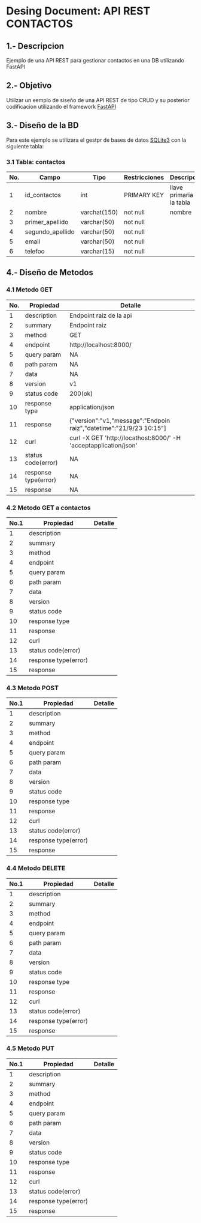 # Desing Document: API REST CONTACTOS

## 1.- Descripcion
Ejemplo de una API REST para gestionar contactos en una DB utilizando FastAPI

## 2.- Objetivo
Utiilzar un eemplo de siseño de una API REST de tipo CRUD y su posterior codificacion utilizando el framework [FastAPI](https://fastapi.tiangolo.com)

## 3.- Diseño de la BD
Para este ejemplo se utilizara el gestpr de bases de datos [SQLite3](https://www.sqlite.org/index.html) con la siguiente tabla:

### 3.1 Tabla: contactos
|No.|Campo|Tipo|Restricciones|Descripcion|
|--|--|--|--|--|
|1|id_contactos|int|PRIMARY KEY|llave primaria de la tabla|
|2|nombre|varchat(150)|not null|nombre|
|3|primer_apellido|varchar(50)|not null  |  |
|4|segundo_apellido|varchar(50)|not null  |  |
|5|email|varchar(50)|not null |  |
|6|telefoo|varchar(15)|not null  |  |

## 4.- Diseño de Metodos
### 4.1 Metodo GET
|No.|Propiedad|Detalle|
|--|--|--|
|1|description|Endpoint raiz de la api|
|2|summary|Endpoint raiz|
|3|method|GET|
|4|endpoint|http://localhost:8000/|
|5|query param|NA|
|6|path param|NA|
|7|data|NA|
|8|version|v1|
|9|status code|200(ok)|
|10|response type|application/json|
|11|response|{"version":"v1,"message":"Endpoin raiz","datetime":"21/9/23 10:15"]|
|12|curl|curl -X GET 'http://locathost:8000/' -H 'acceptapplication/json'|
|13|status code(error)|NA|
|14|response type(error)|NA|
|15|response|NA|

### 4.2 Metodo GET a contactos
|No.1|Propiedad|Detalle|
|--|--|--|
|1|description||
|2|summary||
|3|method||
|4|endpoint||
|5|query param||
|6|path param||
|7|data||
|8|version||
|9|status code||
|10|response type||
|11|response||
|12|curl||
|13|status code(error)||
|14|response type(error)||
|15|response||

### 4.3 Metodo POST
|No.1|Propiedad|Detalle|
|--|--|--|
|1|description||
|2|summary||
|3|method||
|4|endpoint||
|5|query param||
|6|path param||
|7|data||
|8|version||
|9|status code||
|10|response type||
|11|response||
|12|curl||
|13|status code(error)||
|14|response type(error)||
|15|response||

### 4.4 Metodo DELETE
|No.1|Propiedad|Detalle|
|--|--|--|
|1|description||
|2|summary||
|3|method||
|4|endpoint||
|5|query param||
|6|path param||
|7|data||
|8|version||
|9|status code||
|10|response type||
|11|response||
|12|curl||
|13|status code(error)||
|14|response type(error)||
|15|response||

### 4.5 Metodo PUT
|No.1|Propiedad|Detalle|
|--|--|--|
|1|description||
|2|summary||
|3|method||
|4|endpoint||
|5|query param||
|6|path param||
|7|data||
|8|version||
|9|status code||
|10|response type||
|11|response||
|12|curl||
|13|status code(error)||
|14|response type(error)||
|15|response||
